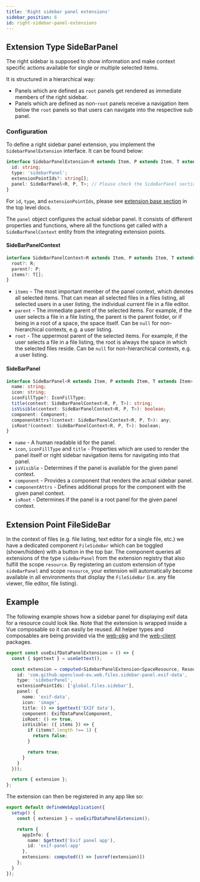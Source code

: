 ```yaml
---
title: 'Right sidebar panel extensions'
sidebar_position: 6
id: right-sidebar-panel-extensions
---
```


## Extension Type SideBarPanel

The right sidebar is supposed to show information and make context specific actions available for single or multiple selected items.

It is structured in a hierarchical way:

- Panels which are defined as `root` panels get rendered as immediate members of the right sidebar.
- Panels which are defined as non-`root` panels receive a navigation item below the `root` panels so that users can navigate into the respective
  sub panel.

### Configuration

To define a right sidebar panel extension, you implement the `SidebarPanelExtension` interface.
It can be found below:

```typescript
interface SidebarPanelExtension<R extends Item, P extends Item, T extends Item> {
  id: string;
  type: 'sidebarPanel';
  extensionPointIds?: string[];
  panel: SideBarPanel<R, P, T>; // Please check the SideBarPanel section below
}
```

For `id`, `type`, and `extensionPointIds`, please see [extension base section](./../#extension-base-configuration) in the top level docs.

The `panel` object configures the actual sidebar panel. It consists of different properties and functions, where all the functions get called with a
`SideBarPanelContext` entity from the integrating extension points.

#### SideBarPanelContext

```typescript
interface SideBarPanelContext<R extends Item, P extends Item, T extends Item> {
  root?: R;
  parent?: P;
  items?: T[];
}
```

- `items` - The most important member of the panel context, which denotes all selected items. That can mean all selected files in a files listing,
  all selected users in a user listing, the individual current file in a file editor.
- `parent` - The immediate parent of the selected items. For example, if the user selects a file in a file listing, the parent is the parent folder,
  or if being in a root of a space, the space itself. Can be `null` for non-hierarchical contexts, e.g. a user listing.
- `root` - The uppermost parent of the selected items. For example, if the user selects a file in a file listing, the root is always the space in which
  the selected files reside. Can be `null` for non-hierarchical contexts, e.g. a user listing.

#### SideBarPanel

```typescript
interface SideBarPanel<R extends Item, P extends Item, T extends Item> {
  name: string;
  icon: string;
  iconFillType?: IconFillType;
  title(context: SideBarPanelContext<R, P, T>): string;
  isVisible(context: SideBarPanelContext<R, P, T>): boolean;
  component: Component;
  componentAttrs?(context: SideBarPanelContext<R, P, T>): any;
  isRoot?(context: SideBarPanelContext<R, P, T>): boolean;
}
```

- `name` - A human readable id for the panel.
- `icon`, `iconFillType` and `title` - Properties which are used to render the panel itself or right sidebar navigation items for navigating into that panel.
- `isVisible` - Determines if the panel is available for the given panel context.
- `component` - Provides a component that renders the actual sidebar panel.
- `componentAttrs` - Defines additional props for the component with the given panel context.
- `isRoot` - Determines if the panel is a root panel for the given panel context.

## Extension Point FileSideBar

In the context of files (e.g. file listing, text editor for a single file, etc.) we have a dedicated component `FileSideBar` which can be
toggled (shown/hidden) with a button in the top bar. The component queries all extensions of the type `sideBarPanel` from the extension
registry that also fulfill the scope `resource`. By registering an custom extension of type `sideBarPanel` and scope `resource`, your extension
will automatically become available in all environments that display the `FileSideBar` (i.e. any file viewer, file editor, file listing).

## Example

The following example shows how a sidebar panel for displaying exif data for a resource could look like. Note that the extension is wrapped inside a Vue composable so it can easily be reused. All helper types and composables are being provided via the [web-pkg](https://github.com/opencloud-eu/web/tree/main/packages/web-pkg) and the [web-client](https://github.com/opencloud-eu/web/tree/main/packages/web-client) packages.

```typescript
export const useExifDataPanelExtension = () => {
  const { $gettext } = useGettext();

  const extension = computed<SidebarPanelExtension<SpaceResource, Resource, Resource>>(() => ({
    id: 'com.github.opencloud-eu.web.files.sidebar-panel.exif-data',
    type: 'sidebarPanel',
    extensionPointIds: ['global.files.sidebar'],
    panel: {
      name: 'exif-data',
      icon: 'image',
      title: () => $gettext('EXIF data'),
      component: ExifDataPanelComponent,
      isRoot: () => true,
      isVisible: ({ items }) => {
        if (items?.length !== 1) {
          return false;
        }

        return true;
      }
    }
  }));

  return { extension };
};
```

The extension can then be registered in any app like so:

```typescript
export default defineWebApplication({
  setup() {
    const { extension } = useExifDataPanelExtension();

    return {
      appInfo: {
        name: $gettext('Exif panel app'),
        id: 'exif-panel-app'
      },
      extensions: computed(() => [unref(extension)])
    };
  }
});
```
